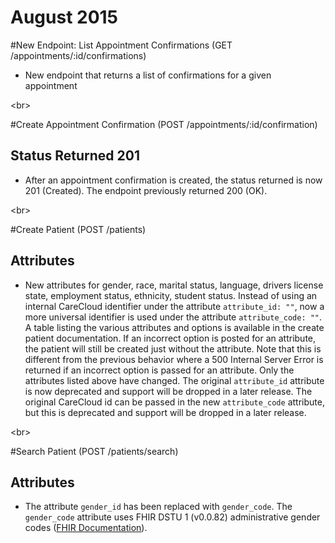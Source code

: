 # August 2015

#New Endpoint: List Appointment Confirmations (GET /appointments/:id/confirmations)
 
- New endpoint that returns a list of confirmations for a given appointment

<br\>

#Create Appointment Confirmation (POST /appointments/:id/confirmation)
## Status Returned 201

- After an appointment confirmation is created, the status returned is now 201 (Created). The endpoint previously returned 200 (OK).

<br\>

#Create Patient (POST /patients)
## Attributes
- New attributes for gender, race, marital status, language, drivers license state, employment status, ethnicity, student status. Instead of using
an internal CareCloud identifier under the attribute ```attribute_id: ""```, now a more universal identifier is used under the attribute ```attribute_code: ""```. A table listing the various attributes and options is available in the create patient documentation. If an incorrect option is posted for an attribute, the patient will still be created just without the attribute. Note that this is different from the previous behavior where a 500 Internal Server Error is returned if an incorrect option is passed for an attribute. Only the attributes listed above have changed. The original ```attribute_id``` attribute is now deprecated and support will be dropped in a later release. The original CareCloud id can be passed in the new ```attribute_code``` attribute, but this is deprecated and support will be dropped in a later release. 

<br\>

#Search Patient (POST /patients/search)
## Attributes

- The attribute ```gender_id``` has been replaced with 	```gender_code```. The ```gender_code``` attribute uses FHIR DSTU 1 (v0.0.82) administrative gender codes ([FHIR Documentation](http://www.hl7.org/FHIR/valueset-administrative-gender.html)).